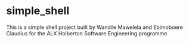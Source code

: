 # simple_shell
This is a simple shell project built by Wandile Mawelela and Ebimoboere Claudius for the ALX Holberton Software Engineering programme.
